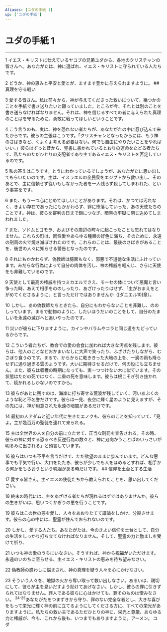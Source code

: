 ```yaml
---
Aliases: [ユダの手紙 1]
up: ['ユダの手紙']
---
```

# ユダの手紙 1

***




1 
イエス・キリストに仕えているヤコブの兄弟ユダから、各地のクリスチャンの皆さんへ。あなたがたは、神に選ばれ、イエス・キリストに守られている人たちです。 



2 
どうか、神の恵みと平安と愛とが、ますます豊かに与えられますように。 ## 真理を守る戦い 



3 
愛する皆さん。私は前々から、神が与えてくださった救いについて、幾つかのことを手紙で書き送りたいと願っていました。ところが今、それとは別のことを書き送らなければなりません。それは、神を信じるすべての者に与えられた真理のことばを守るために、勇敢に戦ってほしいということです。 



4 
こう言うのも、実は、神を恐れない者たちが、あなたがたの中に忍び込んで来たからです。彼らの主張はこうです。「クリスチャンとなったからには、もう神のさばきなど、くよくよ考える必要はない。何でも自由にやりたいことをやればいい。」彼らはずっと昔から、聖書に書かれているとおりの運命をたどる者たちで、私たちのただひとりの支配者であり主であるイエス・キリストを否定しているのです。 



5 
私の答えはこうです。とうにわかっているでしょうが、あなたがたに思い出してもらいたいのです。主は、イスラエルの全民衆をエジプトから救い出し、そのあとで、主に信頼せず従いもしなかった者を一人残らず殺してしまわれた、という事実をです。 



6 
また、もう一つ心にとめてほしいことがあります。それは、かつては汚れなく、きよい存在であったにもかかわらず、罪に堕落していった、あの天使たちのことです。神は、彼らを審判の日まで鎖につなぎ、暗黒の牢獄に閉じ込めてしまわれました。 



7 
また、ソドムとゴモラ、およびその周辺の町々に起こったことも忘れてはなりません。これらの町は、同性愛やあらゆる種類の好色に満ち、そのために、永遠の刑罰の火で焼き滅ぼされたのです。これらのことは、最後のさばきがあることを、後世の人々に知らせる警告となったのです。 



8 
それにもかかわらず、偽教師は臆面もなく、邪悪で不道徳な生活にふけっています。みだらな行為によって自分の肉体を汚し、神の権威を軽んじ、さらに天使をも非難しているのです。 



9 
天使として最高の権威を持つミカエルでさえ、モーセの体について悪魔と言い争った時、あえて相手をののしったり、あざけったりはせず、「主がおまえをとがめてくださるように」と言っただけではありませんか（[ダニエル10]章）。 



10 
しかし、あの偽教師たちときたら、自分にもわからないことを非難し、ののしっています。まるで動物のように、したいほうだいのことをして、自分のたましいを永遠の滅びへと追いやったのです。 



11 
災いが彼らに下りますように。カインやバラムやコラと同じ道をたどっているからです。 



12 
こういう者たちが、教会での愛の会食に加われば大きな汚点を残します。彼らは、他人のことなどおかまいなしに大声で笑ったり、ふざけたりしながら、むさぼり食うのです。まるで、からからに乾ききった大地の上を、一滴の雨も降らせずに通り過ぎる雲のようです。大いに期待させるだけで、何の役にも立ちません。また、彼らは収穫の時期になっても、実一つつけない木に似ています。その状態はただの死ではなく、二重の死を意味します。彼らは根こそぎ引き抜かれて、焼かれるしかないのですから。 



13 
彼らがあとに残すのは、海岸に打ち寄せる荒波が残していく、汚いあぶくのような恥と不名誉だけです。彼らは一見、夜空に輝く星のように見えますが、その先には、神が用意された永遠の暗闇があるだけです。 



14 
最初の人アダムと近い年代に生きたエノクも、彼らのことを知っていて、「見よ。主が幾百万の聖徒を連れて来られる。 



15 
主は全世界の人を自分の前に立たせて、正当な刑罰を宣告される。その時、彼らの神に対する恐るべき反逆行為の数々と、神に刃向かうことばのいっさいが明るみに出される」と預言しています。 



16 
彼らはいつも不平を言うだけで、ただ欲望のままに歩んでいます。どんな悪事でも平気で行い、大口をたたき、彼らが少しでも人をほめるとすれば、相手から何かをもらおうという魂胆がある時だけです。 ## 信仰を土台とする生活 



17 
愛する皆さん。主イエスの使徒たちから教えられたことを、思い出してください。 



18 
終末の時代には、主をあざける者たちが現れるはずではありませんか。彼らの生きがいは、思いつくかぎりの悪を行うことです。 



19 
彼らはこの世の悪を愛し、人々をあおりたてて議論をしかけ、分裂させます。彼らの心の中には、聖霊が住んでおられないのです。 



20 
しかし、愛する人たち。あなたがたは、今のきよい信仰を土台として、自分の生活をしっかり打ち立てなければなりません。そして、聖霊の力と励ましを受けて祈り、 



21 
いつも神の愛のうちにいなさい。そうすれば、神から祝福がいただけます。永遠のいのちに至らせる、主イエス・キリストの恵みを待ち望みなさい。 



22 
偽教師の惑わしに悩まされ、神の真理を疑う人々を心にかけなさい。 



23 
そういう人々を、地獄の火から奪い取って救い出しなさい。あるいは、親切にして、彼らが主を見いだすよう助けてあげなさい。しかし、彼らの罪に引きずられてはなりません。罪人である彼らに心はかけても、罪そのものは憎みなさい。 <sup class="versenum">24-25</sup>あなたがたをつまずきから守り、罪のない完全な者とし、大きな喜びをもって栄光に輝く神の前に立てるようにしてくださる方に、すべての栄光がありますように。私たちの救い主であるただひとりの神に、栄光と尊厳、あらゆる力と権威が、今も、これから後も、いつまでもありますように。アーメン。 ユダ

